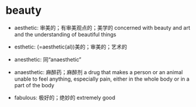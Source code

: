# beauty

- aesthetic: 审美的；有审美观点的；美学的 concerned with beauty and art and the understanding of beautiful things
- esthetic: (=aesthetic(al))美的；审美的；艺术的
- anesthetic: 同“anaesthetic”
- anaesthetic: 麻醉药；麻醉剂 a drug that makes a person or an animal unable to feel anything, especially pain, either in the whole body or in a part of the body

- fabulous: 极好的；绝妙的 extremely good
